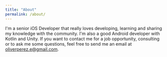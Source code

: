 ```yaml
---
title: "About"
permalink: /about/
---
```


I'm a senior iOS Developer that really loves developing, learning and sharing my knowledge with the community. I'm also a good Android developer with Kotlin and Unity. If you want to contact me for a job opportunity, consulting or to ask me some questions, feel free to send me an email at oliverperez.e@gmail.com.
